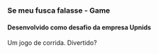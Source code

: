 ### Se meu fusca falasse - Game 


 #### Desenvolvido como desafio da empresa Upnids 
 
 Um jogo de corrida. Divertido?